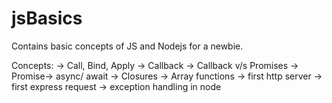 # jsBasics
Contains basic concepts of JS and Nodejs for a newbie.

Concepts:
-> Call, Bind, Apply
-> Callback
-> Callback v/s Promises
-> Promise-> async/ await
-> Closures
-> Array functions
-> first http server
-> first express request
-> exception handling in node
